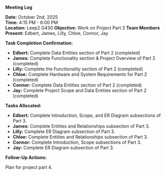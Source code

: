 **Meeting Log**

**Date:** October 2nd, 2025  
**Time:** 4:15 PM \- 6:00 PM  
**Location:** Leep2 G430
**Objective:** Work on Project Part 3
**Team Members Present:** Edbert, James, Lilly, Chloe, Connor, Jay

**Task Completion Confirmation:**

* **Edbert:** Complete Data Entities section of Part 2 (completed)
* **James:** Complete Functionality section & Project Overview of Part 2 (completed)
* **Lilly:** Complete the Functionality section of Part 2 (completed)
* **Chloe:** Complete Hardware and System Requirements for Part 2 (completed)
* **Connor:** Complete Data Entities section of Part 2 (completed)
* **Jay:** Complete Project Scope and Data Entities section of Part 2 (completed)

 **Tasks Allocated:**

* **Edbert:** Complete Introduction, Scope, and ER Diagram subsections of Part 3.
* **James:** Complete Entities and Relationships subsection of Part 3.
* **Lilly:** Complete ER Diagram subsection of Part 3.
* **Chloe:** Complete Entities and Relationships subsection of Part 3.
* **Connor:** Complete Introduction, Scope subsections of Part 3.
* **Jay:** Complete ER Diagram subsection of Part 3.

**Follow-Up Actions:**

Plan for project part 4.